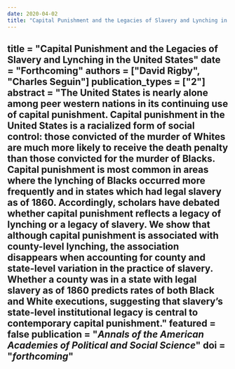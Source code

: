 ```yaml
---
date: 2020-04-02
title: "Capital Punishment and the Legacies of Slavery and Lynching in the United States"
---
```


title = "Capital Punishment and the Legacies of Slavery and Lynching in the United States"
date = "Forthcoming"
authors = ["David Rigby", "Charles Seguin"]
publication_types = ["2"]
abstract = "The United States is nearly alone among peer western nations in its continuing use of capital punishment.
Capital punishment in the United States is a racialized form of social control: those convicted of the
murder of Whites are much more likely to receive the death penalty than those convicted for the murder
of Blacks. Capital punishment is most common in areas where the lynching of Blacks occurred more
frequently and in states which had legal slavery as of 1860. Accordingly, scholars have debated whether
capital punishment reflects a legacy of lynching or a legacy of slavery. We show that although capital
punishment is associated with county-level lynching, the association disappears when accounting for
county and state-level variation in the practice of slavery. Whether a county was in a state with legal
slavery as of 1860 predicts rates of both Black and White executions, suggesting that slavery’s state-level
institutional legacy is central to contemporary capital punishment."
featured = false
publication = "*Annals of the American Academies of Political and Social Science*"
doi = "*forthcoming*"
---
